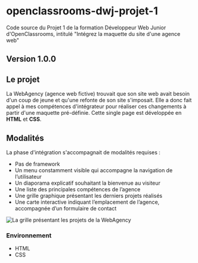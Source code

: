 # openclassrooms-dwj-projet-1
Code source du Projet 1 de la formation Développeur Web Junior d'OpenClassrooms, intitulé "Intégrez la maquette du site d'une agence web"

## Version 1.0.0

## Le projet

La WebAgency (agence web fictive) trouvait que son site web avait besoin d'un coup de jeune et qu'une refonte de son site s'imposait. Elle a donc fait appel à mes compétences d'intégrateur pour réaliser ces changements à partir d'une maquette pré-définie. 
Cette single page est développée en **HTML** et **CSS**.

## Modalités

La phase d'intégration s'accompagnait de modalités requises :
* Pas de framework
* Un menu constamment visible qui accompagne la navigation de l’utilisateur
* Un diaporama explicatif souhaitant la bienvenue au visiteur
* Une liste des principales compétences de l’agence
* Une grille graphique présentant les derniers projets réalisés
* Une carte interactive indiquant l’emplacement de l’agence, accompagnée d’un formulaire de contact

![La grille présentant les projets de la WebAgency](https://www.pablobuisson.fr/wp-content/uploads/2019/05/webagency-integration-web-3-50-768x480.png)

### Environnement
* HTML
* CSS
